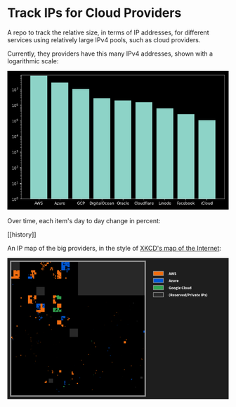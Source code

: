 # Track IPs for Cloud Providers

A repo to track the relative size, in terms of IP addresses, for different services using relatively large IPv4 pools, such as cloud providers.

Currently, they providers have this many IPv4 addresses, shown with a logarithmic scale:

![Compared](images/main.png)

Over time, each item's day to day change in percent:

[[history]]

An IP map of the big providers, in the style of [XKCD's map of the Internet](https://xkcd.com/195/):

![map](images/map.png)
